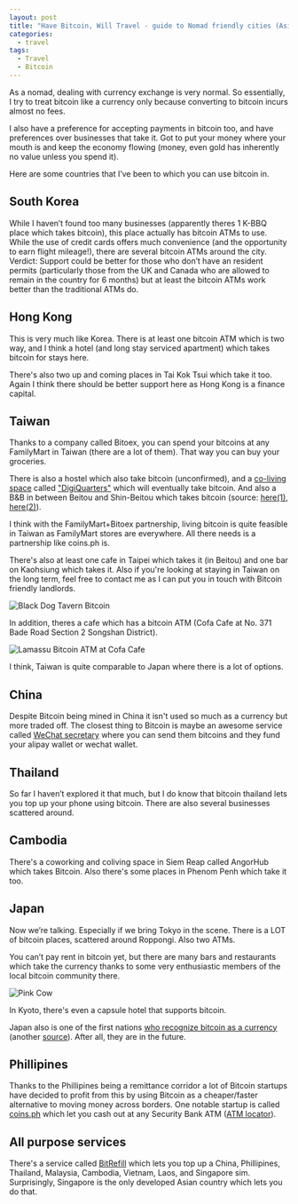 ```yaml
---
layout: post
title: "Have Bitcoin, Will Travel - guide to Nomad friendly cities (Asian Edition)"
categories:
  - travel
tags:
  - Travel
  - Bitcoin
---
```

As a nomad, dealing with currency exchange is very normal. So essentially, I try to treat bitcoin like a currency only because converting to bitcoin incurs almost no fees.

I also have a preference for accepting payments in bitcoin too, and have preferences over businesses that take it. Got to put your money where your mouth is and keep the economy flowing (money, even gold has inherently no value unless you spend it).

Here are some countries that I’ve been to which you can use bitcoin in.

## South Korea
While I haven’t found too many businesses (apparently theres 1 K-BBQ place which takes bitcoin), this place actually has bitcoin ATMs to use. While the use of credit cards offers much convenience (and the opportunity to earn flight mileage!), there are several bitcoin ATMs around the city. Verdict: Support could be better  for those who don’t have an resident permits (particularly those from the UK and Canada who are allowed to remain in the country for 6 months) but at least the bitcoin ATMs work better than the traditional ATMs do.

## Hong Kong
This is very much like Korea. There is at least one bitcoin ATM which is two way, and I think a hotel (and long stay serviced apartment) which takes bitcoin for stays here.

There's also two up and coming places in Tai Kok Tsui which take it too. Again I think there should be better support here as Hong Kong is a finance capital.

## Taiwan
Thanks to a company called Bitoex, you can spend your bitcoins at any FamilyMart in Taiwan (there are a lot of them). That way you can buy your groceries.

There is also a hostel which also take bitcoin (unconfirmed), and a [co-living space](http://www.digiquarters.com/) called ["DigiQuarters"](http://www.digiquarters.com/) which will eventually take bitcoin. And also a B&B in between Beitou and Shin-Beitou which takes bitcoin (source: [here(1)](http://thesolosinger.com/), [here(2)](https://www.maicoin.com/en/faq/about-maicoin?selected=12)).

I think with the FamilyMart+Bitoex partnership, living bitcoin is quite feasible in Taiwan as FamilyMart stores are everywhere. All there needs is a partnership like coins.ph is.

There's also at least one cafe in Taipei which takes it (in Beitou) and one bar on Kaohsiung which takes it. Also if you're looking at staying in Taiwan on the long term, feel free to contact me as I can put you in touch with Bitcoin friendly landlords.

![Black Dog Tavern Bitcoin](https://images.itinerantfoodie.com/have-bitcoin-will-travel/blackdog.png)

In addition, theres a cafe which has a bitcoin ATM (Cofa Cafe at No. 371 Bade Road Section 2
Songshan District).

![Lamassu Bitcoin ATM at Cofa Cafe](https://images.itinerantfoodie.com/have-bitcoin-will-travel/bitcoin_ATM_Taipei.png)

I think, Taiwan is quite comparable to Japan where there is a lot of options.

## China
Despite Bitcoin being mined in China it isn't used so much as a currency but more traded off. The closest thing to Bitcoin is maybe an awesome service called [WeChat secretary](http://wesecretary.com/) where you can send them bitcoins and they fund your alipay wallet or wechat wallet.

## Thailand
So far I haven’t explored it that much, but I do know that bitcoin thailand lets you top up your phone using bitcoin. There are also several businesses scattered around.

## Cambodia
There's a coworking and coliving space in Siem Reap called AngorHub which takes Bitcoin. Also there's some places in Phenom Penh which take it too.

## Japan
Now we’re talking. Especially if we bring Tokyo in the scene. There is a LOT of bitcoin places, scattered around Roppongi. Also two ATMs.

You can’t pay rent in bitcoin yet, but there are many bars and restaurants which take the currency thanks to some very enthusiastic members of the local bitcoin community there.

![Pink Cow](https://images.itinerantfoodie.com/have-bitcoin-will-travel/pinkcow.png)

In Kyoto, there's even a capsule hotel that supports bitcoin.

Japan also is one of the first nations [who recognize bitcoin as a currency](https://cointelegraph.com/news/japan-officially-recognizes-bitcoin-and-digital-currencies-as-money) (another [source](file:///www.japantimes.co.jp/news/2016/03/04/business/tech/japan-oks-recognizing-virtual-currencies-similar-real-money)). After all, they are in the future.

## Phillipines
Thanks to the Phillipines being a remittance corridor a lot of Bitcoin startups have decided to profit from this by using Bitcoin as a cheaper/faster  alternative to moving money across borders. One notable startup is called [coins.ph](https://coins.ph) which let you cash out at any Security Bank ATM ([ATM locator](https://www.securitybank.com/map/)).

## All purpose services

There's a service called [BitRefill](https://www.bitrefill.com/) which lets you top up a China, Phillipines, Thailand, Malaysia, Cambodia, Vietnam, Laos, and Singapore sim. Surprisingly, Singapore is the only developed Asian country which lets you do that.
